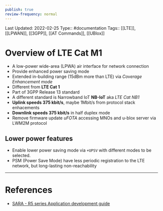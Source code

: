 ```yaml
---
publish: true
review-frequency: normal
---
```

Last Updated: 2022-02-25
Type:: #documentation 
Tags:: [[LTE]], [[LPWAN]], [[3GPP]], [[AT Commands]], [[UBlox]]

# Overview of LTE Cat M1
- A low-power wide-area (LPWA) air interface for network connection
- Provide enhanced power saving mode
- Extended in-building range (15dBm more than LTE) via *Coverage Enhancement mode*
- Different from **LTE Cat 1**
- Part of 3GPP Release 13 standard
- A different standard is Narrowband IoT **NB-IoT** aka *LTE Cat NB1*
- **Uplink speeds 375 kbit/s**, maybe 1Mbit/s from protocol stack enhacements
- **Downlink speeds 375 kbit/s** in half duplex mode
- Remove firmware update *uFOTA* accessing MNOs and u-blox server via LWM2M protocol

 ## Lower power features
 - Enable lower power saving mode via  `+UPSV` with different modes to be selected.
 - PSM (Power Save Mode) have less periodic registration to the LTE network, but long-lasting non-reachability

---
# References
- [SARA - R5 series Application development guide](https://www.u-blox.com/en/docs/UBX-20009652)